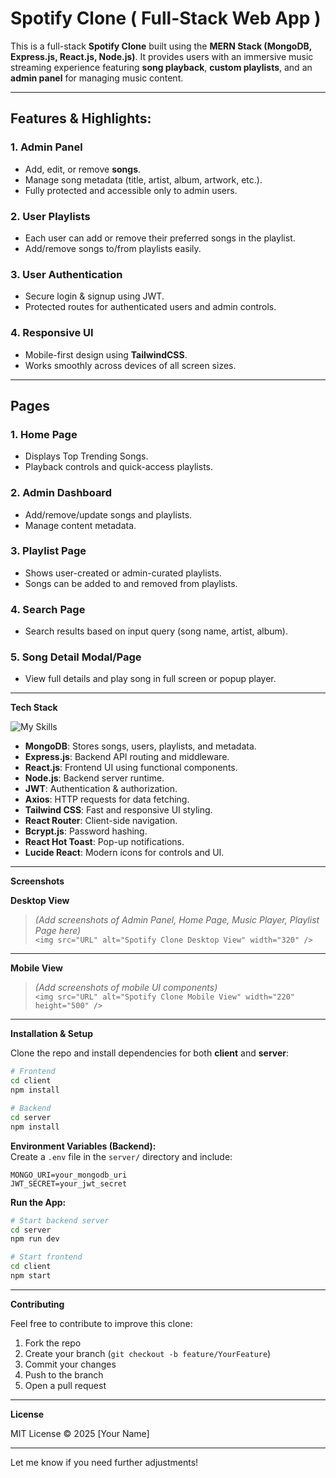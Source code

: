 # **Spotify Clone ( Full-Stack Web App )**

This is a full-stack **Spotify Clone** built using the **MERN Stack (MongoDB, Express.js, React.js, Node.js)**. It provides users with an immersive music streaming experience featuring **song playback**, **custom playlists**, and an **admin panel** for managing music content.

---

## **Features & Highlights:**

### 1. **Admin Panel**  
  - Add, edit, or remove **songs**. 
   - Manage song metadata (title, artist, album, artwork, etc.).  
   - Fully protected and accessible only to admin users.

### 2. **User Playlists**  
   - Each user can add or remove their preferred songs in the playlist.
   - Add/remove songs to/from playlists easily.

### 3. **User Authentication**  
   - Secure login & signup using JWT.  
   - Protected routes for authenticated users and admin controls.

### 4. **Responsive UI**  
   - Mobile-first design using **TailwindCSS**.  
   - Works smoothly across devices of all screen sizes.

---

## **Pages**

### 1. **Home Page**  
- Displays Top Trending Songs.  
- Playback controls and quick-access playlists.  

### 2. **Admin Dashboard**  
- Add/remove/update songs and playlists.  
- Manage content metadata.

### 3. **Playlist Page**  
- Shows user-created or admin-curated playlists.  
- Songs can be added to and removed from playlists.

### 4. **Search Page**  
- Search results based on input query (song name, artist, album).

### 5. **Song Detail Modal/Page**  
- View full details and play song in full screen or popup player.

---

**Tech Stack**

![My Skills](https://skillicons.dev/icons?i=mongodb,express,react,nodejs,js,html,css,tailwind)

- **MongoDB**: Stores songs, users, playlists, and metadata.  
- **Express.js**: Backend API routing and middleware.  
- **React.js**: Frontend UI using functional components.  
- **Node.js**: Backend server runtime.  
- **JWT**: Authentication & authorization.  
- **Axios**: HTTP requests for data fetching.  
- **Tailwind CSS**: Fast and responsive UI styling.  
- **React Router**: Client-side navigation.  
- **Bcrypt.js**: Password hashing.  
- **React Hot Toast**: Pop-up notifications.  
- **Lucide React**: Modern icons for controls and UI.  

---

**Screenshots**

**Desktop View**

> *(Add screenshots of Admin Panel, Home Page, Music Player, Playlist Page here)*  
`<img src="URL" alt="Spotify Clone Desktop View" width="320" />`

---

**Mobile View**

> *(Add screenshots of mobile UI components)*  
`<img src="URL" alt="Spotify Clone Mobile View" width="220" height="500" />`

---

**Installation & Setup**

Clone the repo and install dependencies for both **client** and **server**:

```bash
# Frontend
cd client
npm install

# Backend
cd server
npm install
```

**Environment Variables (Backend):**  
Create a `.env` file in the `server/` directory and include:

```env
MONGO_URI=your_mongodb_uri
JWT_SECRET=your_jwt_secret
```

**Run the App:**

```bash
# Start backend server
cd server
npm run dev

# Start frontend
cd client
npm start
```

---

**Contributing**

Feel free to contribute to improve this clone:

1. Fork the repo  
2. Create your branch (`git checkout -b feature/YourFeature`)  
3. Commit your changes  
4. Push to the branch  
5. Open a pull request

---

**License**

MIT License © 2025 [Your Name]

---  

Let me know if you need further adjustments!
